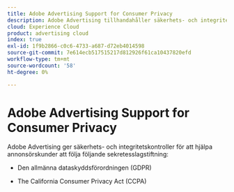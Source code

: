 ```yaml
---
title: Adobe Advertising Support for Consumer Privacy
description: Adobe Advertising tillhandahåller säkerhets- och integritetskontroller för att hjälpa annonsörskunder att följa konsumentsekretesslagstiftningen.
cloud: Experience Cloud
product: advertising cloud
index: true
exl-id: 1f9b2866-c0c6-4733-a687-d72eb4014598
source-git-commit: 7e614ecb517515217d812926f61ca10437820efd
workflow-type: tm+mt
source-wordcount: '58'
ht-degree: 0%

---
```


# Adobe Advertising Support for Consumer Privacy

Adobe Advertising ger säkerhets- och integritetskontroller för att hjälpa annonsörskunder att följa följande sekretesslagstiftning:

* Den allmänna dataskyddsförordningen (GDPR)

* The California Consumer Privacy Act (CCPA)
